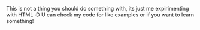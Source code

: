 This is not a thing you should do something with,
its just me expirimenting with HTML :D
U can check my code for like examples or if you want to learn something! 

